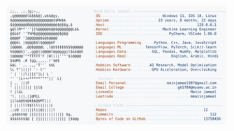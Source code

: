 <picture>
  <source srcset="https://raw.githubusercontent.com/mmazinjameel/mmazinjameel/main/dark_mode.svg?v=1753899382" media="(prefers-color-scheme: dark)">
  <img src="https://raw.githubusercontent.com/mmazinjameel/mmazinjameel/main/light_mode.svg?v=1753899382">
</picture>
